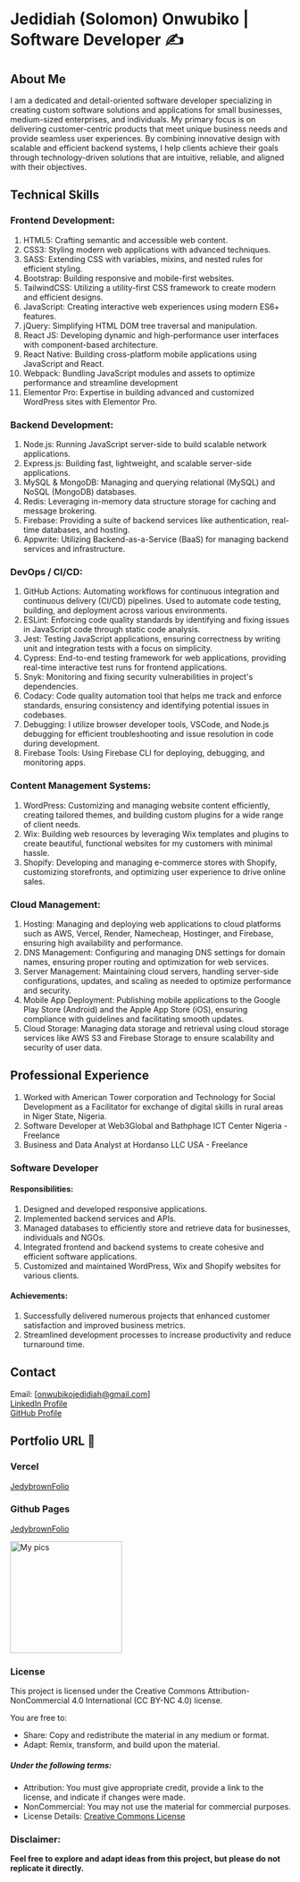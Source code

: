 # Jedidiah (Solomon) Onwubiko | Software Developer ✍️

## About Me

I am a dedicated and detail-oriented software developer specializing in creating custom software solutions and applications for small businesses, medium-sized enterprises, and individuals. My primary focus is on delivering customer-centric products that meet unique business needs and provide seamless user experiences. By combining innovative design with scalable and efficient backend systems, I help clients achieve their goals through technology-driven solutions that are intuitive, reliable, and aligned with their objectives.

## Technical Skills

### Frontend Development:

1. HTML5: Crafting semantic and accessible web content.
2. CSS3: Styling modern web applications with advanced techniques.
3. SASS: Extending CSS with variables, mixins, and nested rules for efficient styling.
4. Bootstrap: Building responsive and mobile-first websites.
5. TailwindCSS: Utilizing a utility-first CSS framework to create modern and efficient designs.
6. JavaScript: Creating interactive web experiences using modern ES6+ features.
7. jQuery: Simplifying HTML DOM tree traversal and manipulation.
8. React JS: Developing dynamic and high-performance user interfaces with component-based architecture.
9. React Native: Building cross-platform mobile applications using JavaScript and React.
10. Webpack: Bundling JavaScript modules and assets to optimize performance and streamline development
11. Elementor Pro: Expertise in building advanced and customized WordPress sites with Elementor Pro.

### Backend Development:

1. Node.js: Running JavaScript server-side to build scalable network applications.
2. Express.js: Building fast, lightweight, and scalable server-side applications.
3. MySQL & MongoDB: Managing and querying relational (MySQL) and NoSQL (MongoDB) databases.
4. Redis: Leveraging in-memory data structure storage for caching and message brokering.
5. Firebase: Providing a suite of backend services like authentication, real-time databases, and hosting.
6. Appwrite: Utilizing Backend-as-a-Service (BaaS) for managing backend services and infrastructure.

### DevOps / CI/CD:

1. GitHub Actions: Automating workflows for continuous integration and continuous delivery (CI/CD) pipelines. Used to automate code testing, building, and deployment across various environments.
2. ESLint: Enforcing code quality standards by identifying and fixing issues in JavaScript code through static code analysis.
3. Jest: Testing JavaScript applications, ensuring correctness by writing unit and integration tests with a focus on simplicity.
4. Cypress: End-to-end testing framework for web applications, providing real-time interactive test runs for frontend applications.
5. Snyk: Monitoring and fixing security vulnerabilities in project's dependencies.
6. Codacy: Code quality automation tool that helps me track and enforce standards, ensuring consistency and identifying potential issues in codebases.
7. Debugging: I utilize browser developer tools, VSCode, and Node.js debugging for efficient troubleshooting and issue resolution in code during development.
8. Firebase Tools: Using Firebase CLI for deploying, debugging, and monitoring apps.

### Content Management Systems:

1. WordPress: Customizing and managing website content efficiently, creating tailored themes, and building custom plugins for a wide range of client needs.
2. Wix: Building web resources by leveraging Wix templates and plugins to create beautiful, functional websites for my customers with minimal hassle.
3. Shopify: Developing and managing e-commerce stores with Shopify, customizing storefronts, and optimizing user experience to drive online sales.

### Cloud Management:

1. Hosting: Managing and deploying web applications to cloud platforms such as AWS, Vercel, Render, Namecheap, Hostinger, and Firebase, ensuring high availability and performance.
2. DNS Management: Configuring and managing DNS settings for domain names, ensuring proper routing and optimization for web services.
3. Server Management: Maintaining cloud servers, handling server-side configurations, updates, and scaling as needed to optimize performance and security.
4. Mobile App Deployment: Publishing mobile applications to the Google Play Store (Android) and the Apple App Store (iOS), ensuring compliance with guidelines and facilitating smooth updates.
5. Cloud Storage: Managing data storage and retrieval using cloud storage services like AWS S3 and Firebase Storage to ensure scalability and security of user data.

## Professional Experience

1. Worked with American Tower corporation and Technology for Social Development as a Facilitator for exchange of digital skills in rural areas in Niger State, Nigeria.
2. Software Developer at Web3Global and Bathphage ICT Center Nigeria - Freelance
3. Business and Data Analyst at Hordanso LLC USA - Freelance

### Software Developer

#### Responsibilities:

1. Designed and developed responsive applications.
2. Implemented backend services and APIs.
3. Managed databases to efficiently store and retrieve data for businesses, individuals and NGOs.
4. Integrated frontend and backend systems to create cohesive and efficient software applications.
5. Customized and maintained WordPress, Wix and Shopify websites for various clients.

#### Achievements:

1. Successfully delivered numerous projects that enhanced customer satisfaction and improved business metrics.
2. Streamlined development processes to increase productivity and reduce turnaround time.

## Contact

Email: [onwubikojedidiah@gmail.com] <br>
[LinkedIn Profile](https://www.linkedin.com/in/jedidiahonwubiko/) <br>
[GitHub Profile](https://github.com/Jedidiah-Solomon)

## Portfolio URL 🤝

### Vercel

[JedybrownFolio](https://jedidiahsolomon.vercel.app/)

### Github Pages

[JedybrownFolio](https://jedidiah-solomon.github.io/JedybrownFolio/)

<img alt="My pics" src="https://user-images.githubusercontent.com/121108148/215294524-739aad63-9d80-4d8f-8273-c0d633853d5e.jpg" width="200" height="200">

### License

This project is licensed under the Creative Commons Attribution-NonCommercial 4.0 International (CC BY-NC 4.0) license.

You are free to:

- Share: Copy and redistribute the material in any medium or format.
- Adapt: Remix, transform, and build upon the material.

##### Under the following terms:

- Attribution: You must give appropriate credit, provide a link to the license, and indicate if changes were made.
- NonCommercial: You may not use the material for commercial purposes.
- License Details: [Creative Commons License](./LICENSE)

### Disclaimer:

**Feel free to explore and adapt ideas from this project, but please do not replicate it directly.**
